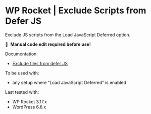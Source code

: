 # WP Rocket | Exclude Scripts from Defer JS

Exclude JS scripts from the Load JavaScript Deferred option.

📝&#160;&#160;**Manual code edit required before use!**

Documentation:
* [Exclude files from defer JS](http://docs.wp-rocket.me/article/976-exclude-files-from-defer-js)

To be used with:
* any setup where “Load JavaScript Deferred” is enabled

Last tested with:
* WP Rocket 3.17.x
* WordPress 6.6.x
